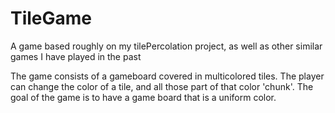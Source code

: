 # TileGame

A game based roughly on my tilePercolation project, as well as other similar games I have played in the past

The game consists of a gameboard covered in multicolored tiles. The player can change the color of a tile, and all those part of that color 'chunk'. The goal of the game is to have a game board that is a uniform color.